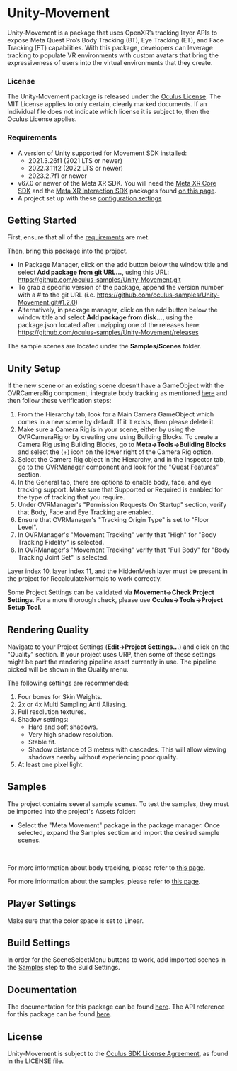 # Unity-Movement
Unity-Movement is a package that uses OpenXR’s tracking layer APIs to expose Meta Quest Pro’s Body Tracking (BT), Eye Tracking (ET), and Face Tracking (FT) capabilities. With this package, developers can leverage tracking to populate VR environments with custom avatars that bring the expressiveness of users into the virtual environments that they create.

### License
The Unity-Movement package is released under the [Oculus License](https://github.com/oculus-samples/Unity-Movement/blob/main/LICENSE). The MIT License applies to only certain, clearly marked documents. If an individual file does not indicate which license it is subject to, then the Oculus License applies.

### Requirements
- A version of Unity supported for Movement SDK installed:
  - 2021.3.26f1 (2021 LTS or newer)
  - 2022.3.11f2 (2022 LTS or newer)
  - 2023.2.7f1 or newer
- v67.0 or newer of the Meta XR SDK. You will need the [Meta XR Core SDK](https://assetstore.unity.com/packages/tools/integration/meta-xr-core-sdk-269169) and the [Meta XR Interaction SDK](https://assetstore.unity.com/packages/tools/integration/meta-xr-interaction-sdk-265014) packages found [on this page](https://assetstore.unity.com/publishers/25353).
- A project set up with these [configuration settings](https://developer.oculus.com/documentation/unity/unity-conf-settings/)

## Getting Started
First, ensure that all of the [requirements](#requirements) are met.

Then, bring this package into the project.
- In Package Manager, click on the add button below the window title and select **Add package from git URL…**, using this URL: https://github.com/oculus-samples/Unity-Movement.git
- To grab a specific version of the package, append the version number with a # to the git URL (i.e. https://github.com/oculus-samples/Unity-Movement.git#1.2.0)
- Alternatively, in package manager, click on the add button below the window title and select **Add package from disk...**, using the package.json located after unzipping one of the releases here: https://github.com/oculus-samples/Unity-Movement/releases

The sample scenes are located under the **Samples/Scenes** folder.

## Unity Setup

If the new scene or an existing scene doesn’t have a GameObject with the OVRCameraRig component, integrate body tracking as mentioned [here](https://developer.oculus.com/documentation/unity/move-body-tracking/#integrate-body-tracking) and then follow these verification steps:
1. From the Hierarchy tab, look for a Main Camera GameObject which comes in a new scene by default. If it it exists, then please delete it.
2. Make sure a Camera Rig is in your scene, either by using the OVRCameraRig or by creating one using Building Blocks. To create a Camera Rig using Building Blocks, go to **Meta->Tools->Building Blocks** and select the (+) icon on the lower right of the Camera Rig option.
3. Select the Camera Rig object in the Hierarchy, and in the Inspector tab, go to the OVRManager component and look for the "Quest Features" section.
4. In the General tab, there are options to enable body, face, and eye tracking support. Make sure that Supported or Required is enabled for the type of tracking that you require.
5. Under OVRManager's "Permission Requests On Startup" section, verify that Body, Face and Eye Tracking are enabled.
6. Ensure that OVRManager's "Tracking Origin Type" is set to "Floor Level".
7. In OVRManager's "Movement Tracking" verify that "High" for "Body Tracking Fidelity" is selected.
8. In OVRManager's "Movement Tracking" verify that "Full Body" for "Body Tracking Joint Set" is selected.

Layer index 10, layer index 11, and the HiddenMesh layer must be present in the project for RecalculateNormals to work correctly.

Some Project Settings can be validated via **Movement->Check Project Settings**. For a more thorough check, please use **Oculus->Tools->Project Setup Tool**.

## Rendering Quality
Navigate to your Project Settings (**Edit->Project Settings...**) and click on
the "Quality" section. If your project uses URP,
then some of these settings might be part the rendering pipeline asset currently
in use. The pipeline picked will be shown in the Quality menu.

The following settings are recommended:
1. Four bones for Skin Weights.
2. 2x or 4x Multi Sampling Anti Aliasing.
3. Full resolution textures.
4. Shadow settings:
    - Hard and soft shadows.
    - Very high shadow resolution.
    - Stable fit.
    - Shadow distance of 3 meters with cascades. This will allow viewing shadows
nearby without experiencing poor quality.
5. At least one pixel light.

## Samples

The project contains several sample scenes. To test the samples, they must be imported into the project's Assets folder:
- Select the "Meta Movement" package in the package manager. Once selected, expand the Samples section and import the desired sample scenes.
<br>


For more information about body tracking, please refer to [this page](https://developer.oculus.com/documentation/unity/move-body-tracking/).

For more information about the samples, please refer to [this page](https://developer.oculus.com/documentation/unity/move-samples/).

## Player Settings

Make sure that the color space is set to Linear.

## Build Settings

In order for the SceneSelectMenu buttons to work, add imported scenes in the [Samples](#samples) step to the Build Settings.

## Documentation
The documentation for this package can be found [here](https://developer.oculus.com/documentation/unity/move-overview/).
The API reference for this package can be found [here](https://oculus-samples.github.io/Unity-Movement/).

## License
Unity-Movement is subject to the [Oculus SDK License Agreement](https://developer.oculus.com/licenses/oculussdk/), as found in the LICENSE file.

